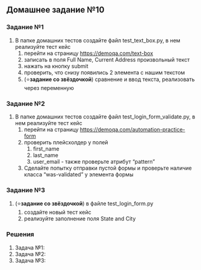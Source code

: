 ## Домашнее задание №10

### Задание №1
1. В папке домашних тестов создайте файл test_text_box.py, в нем реализуйте тест кейс
   1. перейти на страницу https://demoqa.com/text-box
   2. записать в поля Full Name, Current Address произвольный текст
   3. нажать на кнопку submit
   4. проверить, что снизу появились 2 элемента с нашим текстом
   5. (⭐**задание со звёздочкой**) сравнение и ввод текста, реализовать через переменную



### Задание №2
1. В папке домашних тестов создайте файл test_login_form_validate.py, в нем реализуйте тест кейс
   1. перейти на страницу https://demoqa.com/automation-practice-form
   2. проверить плейсхолдер у полей
      1. first_name
      2. last_name
      3. user_email - также проверьте атрибут “pattern”
   3. Сделайте попытку отправки пустой формы и проверьте наличие класса “was-validated” у элемента формы

### Задание №3

1. (⭐**задание со звёздочкой**) в файле test_login_form.py
   1. создайте новый тест кейс
   2. реализуйте заполнение поля State and City


### Решения
1. Задача №1: 
2. Задача №2: 
3. Задача №3: 